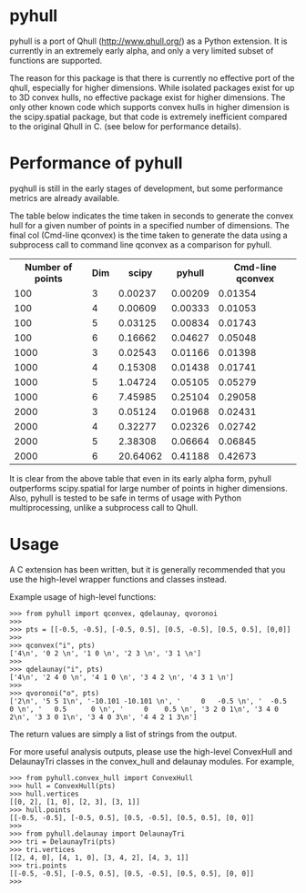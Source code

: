 pyhull
=======

pyhull is a port of Qhull (http://www.qhull.org/) as a Python extension. It
is currently in an extremely early alpha, and only a very limited subset of
functions are supported.

The reason for this package is that there is currently no effective port of
the qhull, especially for higher dimensions. While isolated packages exist
for up to 3D convex hulls, no effective package exist for higher dimensions.
The only other known code which supports convex hulls in higher dimension is
the scipy.spatial package, but that code is extremely inefficient compared to
 the original Qhull in C. (see below for performance details).

Performance of pyhull
=====================

pyqhull is still in the early stages of development, but some performance
metrics are already available.

The table below indicates the time taken in seconds to generate the convex
hull for a given number of points in a specified number of dimensions. The
final col (Cmd-line qconvex) is the time taken to generate the data using a
subprocess call to command line qconvex as a comparison for pyhull.

<table>
<tr>
<th>Number of points</th>
<th>Dim</th>
<th>scipy</th>
<th>pyhull</th>
<th>Cmd-line qconvex</th>
<tr>
<td>100</td><td>3</td>
<td>0.00237</td>
<td>0.00209</td>
<td>0.01354</td>
</tr>
<tr>
<td>100</td><td>4</td>
<td>0.00609</td>
<td>0.00333</td>
<td>0.01053</td>
</tr>
<tr>
<td>100</td><td>5</td>
<td>0.03125</td>
<td>0.00834</td>
<td>0.01743</td>
</tr>
<tr>
<td>100</td><td>6</td>
<td>0.16662</td>
<td>0.04627</td>
<td>0.05048</td>
</tr>
<tr>
<td>1000</td><td>3</td>
<td>0.02543</td>
<td>0.01166</td>
<td>0.01398</td>
</tr>
<tr>
<td>1000</td><td>4</td>
<td>0.15308</td>
<td>0.01438</td>
<td>0.01741</td>
</tr>
<tr>
<td>1000</td><td>5</td>
<td>1.04724</td>
<td>0.05105</td>
<td>0.05279</td>
</tr>
<tr>
<td>1000</td><td>6</td>
<td>7.45985</td>
<td>0.25104</td>
<td>0.29058</td>
</tr>
<tr>
<td>2000</td><td>3</td>
<td>0.05124</td>
<td>0.01968</td>
<td>0.02431</td>
</tr>
<tr>
<td>2000</td><td>4</td>
<td>0.32277</td>
<td>0.02326</td>
<td>0.02742</td>
</tr>
<tr>
<td>2000</td><td>5</td>
<td>2.38308</td>
<td>0.06664</td>
<td>0.06845</td>
</tr>
<tr>
<td>2000</td><td>6</td>
<td>20.64062</td>
<td>0.41188</td>
<td>0.42673</td>
</tr>
</table>

It is clear from the above table that even in its early alpha form,
pyhull outperforms scipy.spatial for large number of points in higher
dimensions. Also, pyhull is tested to be safe in terms of usage with Python
multiprocessing, unlike a subprocess call to Qhull.

Usage
=====

A C extension has been written, but it is generally recommended that you
use the high-level wrapper functions and classes instead.

Example usage of high-level functions:

    >>> from pyhull import qconvex, qdelaunay, qvoronoi
    >>>
    >>> pts = [[-0.5, -0.5], [-0.5, 0.5], [0.5, -0.5], [0.5, 0.5], [0,0]]
    >>>
    >>> qconvex("i", pts)
    ['4\n', '0 2 \n', '1 0 \n', '2 3 \n', '3 1 \n']
    >>>
    >>> qdelaunay("i", pts)
    ['4\n', '2 4 0 \n', '4 1 0 \n', '3 4 2 \n', '4 3 1 \n']
    >>>
    >>> qvoronoi("o", pts)
    ['2\n', '5 5 1\n', '-10.101 -10.101 \n', '     0   -0.5 \n', '  -0.5      0 \n', '   0.5      0 \n', '     0    0.5 \n', '3 2 0 1\n', '3 4 0 2\n', '3 3 0 1\n', '3 4 0 3\n', '4 4 2 1 3\n']

The return values are simply a list of strings from the output.

For more useful analysis outputs, please use the high-level ConvexHull
and DelaunayTri classes in the convex_hull and delaunay modules. For example,

    >>> from pyhull.convex_hull import ConvexHull
    >>> hull = ConvexHull(pts)
    >>> hull.vertices
    [[0, 2], [1, 0], [2, 3], [3, 1]]
    >>> hull.points
    [[-0.5, -0.5], [-0.5, 0.5], [0.5, -0.5], [0.5, 0.5], [0, 0]]
    >>>
    >>> from pyhull.delaunay import DelaunayTri
    >>> tri = DelaunayTri(pts)
    >>> tri.vertices
    [[2, 4, 0], [4, 1, 0], [3, 4, 2], [4, 3, 1]]
    >>> tri.points
    [[-0.5, -0.5], [-0.5, 0.5], [0.5, -0.5], [0.5, 0.5], [0, 0]]
    >>>
